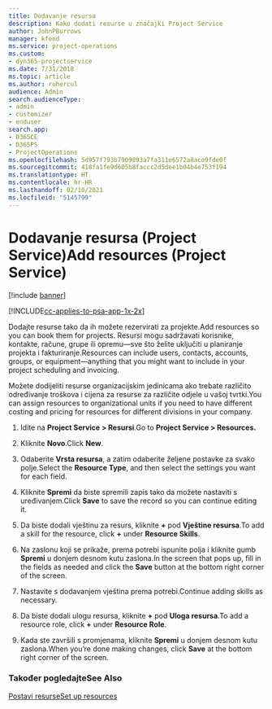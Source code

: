 ```yaml
---
title: Dodavanje resursa
description: Kako dodati resurse u značajki Project Service
author: JohnPBurrows
manager: kfend
ms.service: project-operations
ms.custom:
- dyn365-projectservice
ms.date: 7/31/2018
ms.topic: article
ms.author: ruhercul
audience: Admin
search.audienceType:
- admin
- customizer
- enduser
search.app:
- D365CE
- D365PS
- ProjectOperations
ms.openlocfilehash: 5d957f793b7909893a7fa311e6572a8ace9fde0f
ms.sourcegitcommit: 418fa1fe9d605b8faccc2d5dee1b04b4e753f194
ms.translationtype: HT
ms.contentlocale: hr-HR
ms.lasthandoff: 02/10/2021
ms.locfileid: "5145799"
---
```

# <a name="add-resources-project-service"></a><span data-ttu-id="173be-103">Dodavanje resursa (Project Service)</span><span class="sxs-lookup"><span data-stu-id="173be-103">Add resources (Project Service)</span></span>

[!include [banner](../includes/psa-now-project-operations.md)]

[!INCLUDE[cc-applies-to-psa-app-1x-2x](../includes/cc-applies-to-psa-app-1x-2x.md)]

<span data-ttu-id="173be-104">Dodajte resurse tako da ih možete rezervirati za projekte.</span><span class="sxs-lookup"><span data-stu-id="173be-104">Add resources so you can book them for projects.</span></span> <span data-ttu-id="173be-105">Resursi mogu sadržavati korisnike, kontakte, račune, grupe ili opremu—sve što želite uključiti u planiranje projekta i fakturiranje.</span><span class="sxs-lookup"><span data-stu-id="173be-105">Resources can include users, contacts, accounts, groups, or equipment—anything that you might want to include in your project scheduling and invoicing.</span></span>  
  
<span data-ttu-id="173be-106">Možete dodijeliti resurse organizacijskim jedinicama ako trebate različito određivanje troškova i cijena za resurse za različite odjele u vašoj tvrtki.</span><span class="sxs-lookup"><span data-stu-id="173be-106">You can assign resources to organizational units if you need to have different costing and pricing for resources for different divisions in your company.</span></span>  
  
1.  <span data-ttu-id="173be-107">Idite na **Project Service > Resursi**.</span><span class="sxs-lookup"><span data-stu-id="173be-107">Go to **Project Service > Resources.**</span></span>  
  
2.  <span data-ttu-id="173be-108">Kliknite **Novo**.</span><span class="sxs-lookup"><span data-stu-id="173be-108">Click **New**.</span></span>  
  
3.  <span data-ttu-id="173be-109">Odaberite **Vrsta resursa**, a zatim odaberite željene postavke za svako polje.</span><span class="sxs-lookup"><span data-stu-id="173be-109">Select the **Resource Type**, and then select the settings you want for each field.</span></span>  
  
4.  <span data-ttu-id="173be-110">Kliknite **Spremi** da biste spremili zapis tako da možete nastaviti s uređivanjem.</span><span class="sxs-lookup"><span data-stu-id="173be-110">Click **Save** to save the record so you can continue editing it.</span></span>  
  
5.  <span data-ttu-id="173be-111">Da biste dodali vještinu za resurs, kliknite **+** pod **Vještine resursa**.</span><span class="sxs-lookup"><span data-stu-id="173be-111">To add a skill for the resource, click **+** under **Resource Skills**.</span></span>  
  
6.  <span data-ttu-id="173be-112">Na zaslonu koji se prikaže, prema potrebi ispunite polja i kliknite gumb **Spremi** u donjem desnom kutu zaslona.</span><span class="sxs-lookup"><span data-stu-id="173be-112">In the screen that pops up, fill in the fields as needed and click the **Save** button at the bottom right corner of the screen.</span></span>  
  
7.  <span data-ttu-id="173be-113">Nastavite s dodavanjem vještina prema potrebi.</span><span class="sxs-lookup"><span data-stu-id="173be-113">Continue adding skills as necessary.</span></span>  
  
8.  <span data-ttu-id="173be-114">Da biste dodali ulogu resursa, kliknite **+** pod **Uloga resursa**.</span><span class="sxs-lookup"><span data-stu-id="173be-114">To add a resource role, click **+** under **Resource Role**.</span></span>  
  
9. <span data-ttu-id="173be-115">Kada ste završili s promjenama, kliknite **Spremi** u donjem desnom kutu zaslona.</span><span class="sxs-lookup"><span data-stu-id="173be-115">When you’re done making changes, click **Save** at the bottom right corner of the screen.</span></span>  
  
### <a name="see-also"></a><span data-ttu-id="173be-116">Također pogledajte</span><span class="sxs-lookup"><span data-stu-id="173be-116">See Also</span></span>  
 [<span data-ttu-id="173be-117">Postavi resurse</span><span class="sxs-lookup"><span data-stu-id="173be-117">Set up resources</span></span>](../psa/set-up-resources.md)
